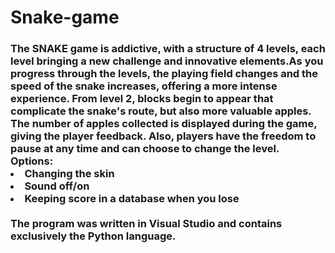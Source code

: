 # Snake-game
<h3>
The SNAKE game is addictive, with a structure of 4 levels, each level bringing a new challenge and innovative elements.As you progress through the levels, the playing field changes and the speed of the snake increases, offering a more intense experience.
From level 2, blocks begin to appear that complicate the snake's route, but also more valuable apples.
The number of apples collected is displayed during the game, giving the player feedback. Also, players have the freedom to pause at any time and can choose to change the level.<br>
Options:
  <li>Changing the skin</li>
  <li>Sound off/on</li>
  <li>Keeping score in a database when you lose</li><br>
  The program was written in Visual Studio and contains exclusively the Python language.
</h3>
